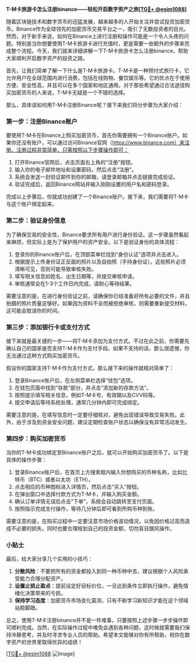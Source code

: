 **T-M卡旅游卡怎么注册binance——轻松开启数字资产之旅[[TG💪+ @esim1088](https://t.me/s/esim1088)]**

随着区块链技术和数字货币的迅猛发展，越来越多的人开始关注并尝试投资加密货币。Binance作为全球领先的加密货币交易平台之一，吸引了无数投资者的目光。然而，对于新手来说，如何在Binance上进行注册和操作可能是一个令人头疼的问题。特别是当你想要使用T-M卡旅游卡进行充值时，更是需要一些额外的步骤来完成整个流程。今天，我们就来详细讲解一下T-M卡旅游卡怎么注册binance，帮助大家顺利开启数字资产的投资之路。

首先，让我们简单了解一下什么是T-M卡旅游卡。T-M卡是一种预付式旅行卡，它允许用户在全球范围内进行消费，包括在线购物、餐饮娱乐等。它的优点在于使用方便、安全性高，并且可以在多个国家和地区通用。对于那些希望通过合法途径购买加密货币的人来说，T-M卡无疑是一个不错的选择。

那么，具体该如何用T-M卡注册Binance呢？接下来我们将分步骤为大家介绍：

### 第一步：注册Binance账户

要使用T-M卡在Binance上购买加密货币，首先你需要拥有一个Binance账户。如果你还没有账户，可以通过访问Binance官网（https://www.binance.com）来注册。注册过程非常简单，只需按照以下步骤操作即可：

1. 打开Binance官网后，点击页面右上角的“注册”按钮。
2. 输入你的电子邮件地址和设置密码，然后点击“注册”。
3. 系统会发送一封验证邮件到你的邮箱，请登录邮箱并点击链接完成验证。
4. 验证完成后，返回Binance网站并输入刚刚设置的用户名和密码登录。

完成以上步骤后，你就成功创建了一个Binance账户。接下来，我们需要将T-M卡与这个账户绑定起来。

### 第二步：验证身份信息

为了确保交易的安全性，Binance要求所有用户进行身份验证。这一步骤虽然看起来麻烦，但实际上是为了保护用户的资产安全。以下是验证身份的具体流程：

1. 登录你的Binance账户后，在顶部菜单栏找到“身份认证”选项并点击进入。
2. 根据提示上传身份证正反面的照片以及自拍照（手持身份证）。这些照片必须清晰可见，否则可能导致审核失败。
3. 填写相关信息如姓名、出生日期等，并提交审核申请。
4. 审核通常会在1-3个工作日内完成，请耐心等待结果。

需要注意的是，在进行身份验证之前，请确保你已经准备好所有必要的文件，并且拍摄的照片质量足够好。如果因为资料不全而被拒绝审核，则需要重新提交材料，这可能会耽误你的时间。

### 第三步：添加银行卡或支付方式

接下来就是最关键的一步——将T-M卡添加为支付方式。不过在此之前，你需要先确认自己的国家是否支持T-M卡作为支付手段。如果不支持的话，那么很遗憾，你无法通过这种方式购买加密货币。

假设你的国家支持T-M卡作为支付方式，那么接下来的操作就相对简单了：

1. 登录Binance账户后，在左侧菜单栏选择“钱包”选项。
2. 在钱包页面中找到“存款”部分，并点击“添加新的存款方法”。
3. 按照提示填写相关信息，例如T-M卡号、有效期以及CVV码等。
4. 提交申请后等待系统处理，通常几分钟内即可完成绑定。

需要注意的是，在填写信息时一定要仔细核对，避免出现错误导致交易失败。此外，由于涉及到资金安全问题，建议定期检查账户状态以确保没有异常活动发生。

### 第四步：购买加密货币

当你的T-M卡成功绑定至Binance账户之后，就可以开始购买加密货币了。以下是具体的操作步骤：

1. 登录Binance账户后，在首页上方搜索框内输入你想购买的币种名称，比如比特币（BTC）或者以太坊（ETH）。
2. 点击相应的币种图标进入详情页，然后点击“买入”按钮。
3. 在弹出窗口中选择付款方式为T-M卡，并输入购买金额。
4. 确认订单详情无误后点击“下单”，系统会自动跳转至支付页面。
5. 按照指示完成支付操作，等待几分钟后即可看到所购币种到账。

需要注意的是，在购买过程中一定要注意市场价格波动情况，以免因价格过高而造成不必要的损失。同时也要合理规划自己的投资金额，切勿盲目跟风操作。

### 小贴士

最后，给大家分享几个实用的小技巧：

1. **分散风险**：不要把所有的资金都投入到同一种币种中去，建议根据个人风险承受能力合理分配资产。
2. **设置止损止盈点**：提前设定好目标价位，一旦达到条件立即执行操作，避免情绪化决策带来的亏损。
3. **保持学习态度**：加密货币市场变化莫测，只有不断学习新知识才能在这个领域站稳脚跟。

总之，使用T-M卡注册binance并不是一件难事，只要按照上述步骤一步步操作即可顺利完成。当然，在实际操作过程中难免会遇到各种问题，这时候就需要我们保持冷静思考，并及时寻求专业人员的帮助。希望本文能够对你有所帮助，祝你在数字资产的世界里取得优异的成绩！

[[TG💪+ @esim1088](https://t.me/s/esim1088) ![Image](https://i.postimg.cc/4NQfJmqS/Snipaste-2025-05-13-00-14-12.png)]